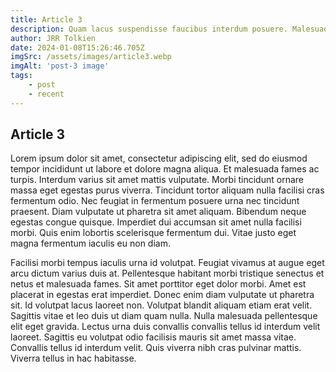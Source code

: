 ```yaml
---
title: Article 3
description: Quam lacus suspendisse faucibus interdum posuere. Malesuada bibendum arcu vitae elementum curabitur. Urna duis convallis convallis tellus id. Risus at ultrices mi tempus imperdiet nulla.
author: JRR Tolkien
date: 2024-01-08T15:26:46.705Z
imgSrc: /assets/images/article3.webp
imgAlt: 'post-3 image'
tags:
    - post
    - recent
---
```


## Article 3

Lorem ipsum dolor sit amet, consectetur adipiscing elit, sed do eiusmod tempor incididunt ut labore et dolore magna aliqua. Et malesuada fames ac turpis. Interdum varius sit amet mattis vulputate. Morbi tincidunt ornare massa eget egestas purus viverra. Tincidunt tortor aliquam nulla facilisi cras fermentum odio. Nec feugiat in fermentum posuere urna nec tincidunt praesent. Diam vulputate ut pharetra sit amet aliquam. Bibendum neque egestas congue quisque. Imperdiet dui accumsan sit amet nulla facilisi morbi. Quis enim lobortis scelerisque fermentum dui. Vitae justo eget magna fermentum iaculis eu non diam.

Facilisi morbi tempus iaculis urna id volutpat. Feugiat vivamus at augue eget arcu dictum varius duis at. Pellentesque habitant morbi tristique senectus et netus et malesuada fames. Sit amet porttitor eget dolor morbi. Amet est placerat in egestas erat imperdiet. Donec enim diam vulputate ut pharetra sit. Id volutpat lacus laoreet non. Volutpat blandit aliquam etiam erat velit. Sagittis vitae et leo duis ut diam quam nulla. Nulla malesuada pellentesque elit eget gravida. Lectus urna duis convallis convallis tellus id interdum velit laoreet. Sagittis eu volutpat odio facilisis mauris sit amet massa vitae. Convallis tellus id interdum velit. Quis viverra nibh cras pulvinar mattis. Viverra tellus in hac habitasse.